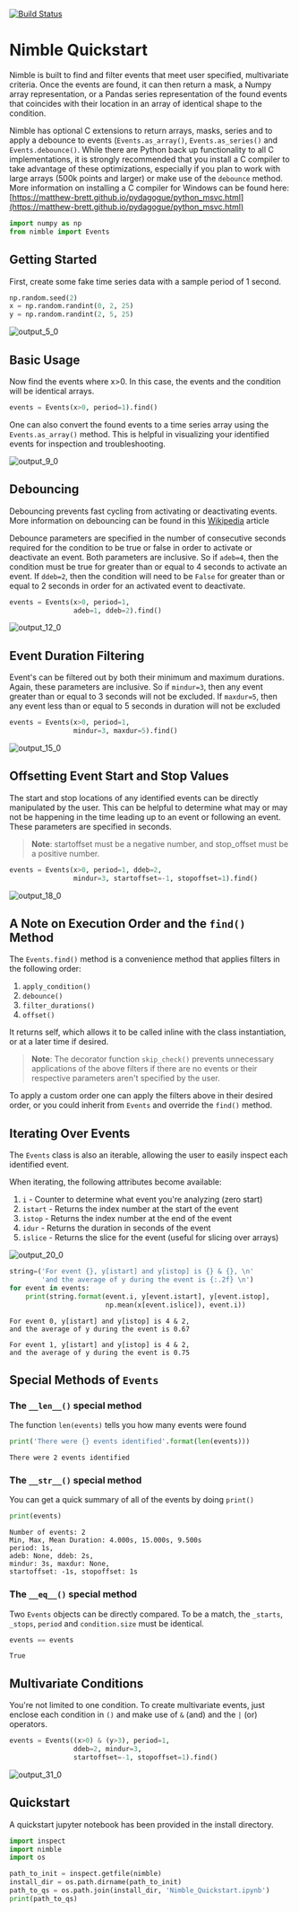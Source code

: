 [![Build Status](https://travis-ci.org/rwhitt2049/nimble.svg?branch=development)](https://travis-ci.org/rwhitt2049/nimble)

# Nimble Quickstart

Nimble is built to find and filter events that meet user specified, multivariate criteria. Once the events are found, it can then return a mask, a Numpy array representation, or a Pandas series representation of the found events that coincides with their location in an array of identical shape to the condition.

Nimble has optional C extensions to return arrays, masks, series and to apply a debounce to events (`Events.as_array()`, `Events.as_series()` and `Events.debounce()`. While there are Python back up functionality to all C implementations, it is strongly recommended that you install a C compiler to take advantage of these optimizations, especially if you plan to work with large arrays (500k points and larger) or make use of the `debounce` method. More information on installing a C compiler for Windows can be found here: [https://matthew-brett.github.io/pydagogue/python_msvc.html](https://matthew-brett.github.io/pydagogue/python_msvc.html)


```python
import numpy as np
from nimble import Events
```

## Getting Started

First, create some fake time series data with a sample period of 1 second.

```python
np.random.seed(2)
x = np.random.randint(0, 2, 25)
y = np.random.randint(2, 5, 25)
```

![output_5_0](https://cloud.githubusercontent.com/assets/4194594/17647051/7c21772c-61a7-11e6-99fc-f4e9c0bbe646.png)

## Basic Usage

Now find the events where x>0. In this case, the events and the condition will be identical arrays.

```python
events = Events(x>0, period=1).find()
```

One can also convert the found events to a time series array using the `Events.as_array()` method. This is helpful in visualizing your identified events for inspection and troubleshooting.

![output_9_0](https://cloud.githubusercontent.com/assets/4194594/17954308/b27f2e36-6a3f-11e6-940b-9d988dab1548.png)

## Debouncing

Debouncing prevents fast cycling from activating or deactivating events. More information on debouncing can be found in this [Wikipedia](https://en.wikipedia.org/wiki/Switch#Contact_bounce) article

Debounce parameters are specified in the number of consecutive seconds required for the condition to be true or false in order to activate or deactivate an event. Both parameters are inclusive. So if `adeb=4`, then the condition must be true for greater than or equal to 4 seconds to activate an event. If `ddeb=2`, then the condition will need to be `False` for greater than or equal to 2 seconds in order for an activated event to deactivate.

```python
events = Events(x>0, period=1,
                adeb=1, ddeb=2).find()
```

![output_12_0](https://cloud.githubusercontent.com/assets/4194594/17647053/8034d53e-61a7-11e6-972b-88bee3d45a91.png)

## Event Duration Filtering

Event's can be filtered out by both their minimum and maximum durations. Again, these parameters are inclusive. So if `mindur=3`, then any event greater than or equal to 3 seconds will not be excluded. If `maxdur=5`, then any event less than or equal to 5 seconds in duration will not be excluded

```python
events = Events(x>0, period=1,
                mindur=3, maxdur=5).find()
```

![output_15_0](https://cloud.githubusercontent.com/assets/4194594/17647054/84be02d8-61a7-11e6-857e-e6f35b60b79d.png)

## Offsetting Event Start and Stop Values

The start and stop locations of any identified events can be directly manipulated by the user. This can be helpful to determine what may or may not be happening in the time leading up to an event or following an event. These parameters are specified in seconds. 

> **Note**: startoffset must be a negative number, and stop_offset must be a positive number.

```python
events = Events(x>0, period=1, ddeb=2,
                mindur=3, startoffset=-1, stopoffset=1).find()
```

![output_18_0](https://cloud.githubusercontent.com/assets/4194594/17647055/872dad0c-61a7-11e6-8a6c-5bf55bc566e1.png)

## A Note on Execution Order and the `find()` Method

The `Events.find()` method is a convenience method that applies filters in the following order:

1. `apply_condition()`
2. `debounce()`
3. `filter_durations()`
4. `offset()`

It returns self, which allows it to be called inline with the class instantiation, or at a later time if desired.

> **Note**: The decorator function `skip_check()` prevents unnecessary applications of the above filters if there are no events or their respective parameters aren't specified by the user.

To apply a custom order one can apply the filters above in their desired order, or you could inherit from `Events` and override the `find()` method.

## Iterating Over Events

The `Events` class is also an iterable, allowing the user to easily inspect each identified event.

When iterating, the following attributes become available:

1. `i` - Counter to determine what event you're analyzing (zero start)
2. `istart` - Returns the index number at the start of the event
3. `istop` - Returns the index number at the end of the event
4. `idur` - Returns the duration in seconds of the event
5. `islice` - Returns the slice for the event (useful for slicing over arrays)

![output_20_0](https://cloud.githubusercontent.com/assets/4194594/17647056/89654c56-61a7-11e6-9c64-da99473b68a9.png)

```python
string=('For event {}, y[istart] and y[istop] is {} & {}, \n'
        'and the average of y during the event is {:.2f} \n')
for event in events:
    print(string.format(event.i, y[event.istart], y[event.istop], 
                        np.mean(x[event.islice]), event.i))
```

    For event 0, y[istart] and y[istop] is 4 & 2, 
    and the average of y during the event is 0.67 
    
    For event 1, y[istart] and y[istop] is 4 & 2, 
    and the average of y during the event is 0.75 
    
    

## Special Methods of `Events`

### The `__len__()` special method

The function `len(events)` tells you how many events were found


```python
print('There were {} events identified'.format(len(events)))
```

    There were 2 events identified
    

### The `__str__()` special method

You can get a quick summary of all of the events by doing `print()`

```python
print(events)
```

    Number of events: 2
    Min, Max, Mean Duration: 4.000s, 15.000s, 9.500s
    period: 1s,
    adeb: None, ddeb: 2s,
    mindur: 3s, maxdur: None,
    startoffset: -1s, stopoffset: 1s
    
### The `__eq__()` special method

Two `Events` objects can be directly compared. To be a match, the `_starts`, `_stops`, `period` and `condition.size` must be identical.

```python
events == events
```

    True

## Multivariate Conditions

You're not limited to one condition. To create multivariate events, just enclose each condition in `()` and make use of `&` (and) and the `|` (or) operators.

```python
events = Events((x>0) & (y>3), period=1,
                ddeb=2, mindur=3,
                startoffset=-1, stopoffset=1).find()
```

![output_31_0](https://cloud.githubusercontent.com/assets/4194594/17647058/8bbc9ff4-61a7-11e6-8c8e-d953fdb5669f.png)

## Quickstart

A quickstart jupyter notebook has been provided in the install directory.

```python
import inspect
import nimble
import os

path_to_init = inspect.getfile(nimble)
install_dir = os.path.dirname(path_to_init)
path_to_qs = os.path.join(install_dir, 'Nimble_Quickstart.ipynb')
print(path_to_qs)
```